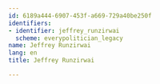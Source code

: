 ```yaml
---
id: 6189a444-6907-453f-a669-729a40be250f
identifiers:
- identifier: jeffrey_runzirwai
  scheme: everypolitician_legacy
name: Jeffrey Runzirwai
lang: en
title: Jeffrey Runzirwai

---
```

